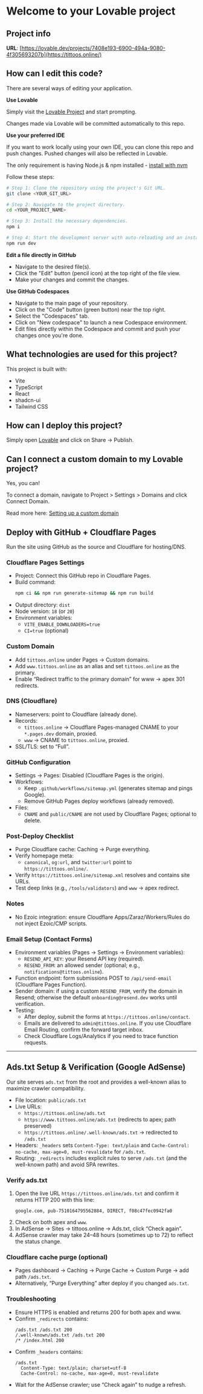 # Welcome to your Lovable project

## Project info

**URL**: [https://lovable.dev/projects/7408e193-6900-494a-9080-4f305693207b](https://tittoos.online/)

## How can I edit this code?

There are several ways of editing your application.

**Use Lovable**

Simply visit the [Lovable Project]([https://lovable.dev/projects/7408e193-6900-494a-9080-4f305693207b](https://tittoos.online/)) and start prompting.

Changes made via Lovable will be committed automatically to this repo.

**Use your preferred IDE**

If you want to work locally using your own IDE, you can clone this repo and push changes. Pushed changes will also be reflected in Lovable.

The only requirement is having Node.js & npm installed - [install with nvm](https://github.com/nvm-sh/nvm#installing-and-updating)

Follow these steps:

```sh
# Step 1: Clone the repository using the project's Git URL.
git clone <YOUR_GIT_URL>

# Step 2: Navigate to the project directory.
cd <YOUR_PROJECT_NAME>

# Step 3: Install the necessary dependencies.
npm i

# Step 4: Start the development server with auto-reloading and an instant preview.
npm run dev
```

**Edit a file directly in GitHub**

- Navigate to the desired file(s).
- Click the "Edit" button (pencil icon) at the top right of the file view.
- Make your changes and commit the changes.

**Use GitHub Codespaces**

- Navigate to the main page of your repository.
- Click on the "Code" button (green button) near the top right.
- Select the "Codespaces" tab.
- Click on "New codespace" to launch a new Codespace environment.
- Edit files directly within the Codespace and commit and push your changes once you're done.

## What technologies are used for this project?

This project is built with:

- Vite
- TypeScript
- React
- shadcn-ui
- Tailwind CSS

## How can I deploy this project?

Simply open [Lovable](https://lovable.dev/projects/7408e193-6900-494a-9080-4f305693207b) and click on Share -> Publish.

## Can I connect a custom domain to my Lovable project?

Yes, you can!

To connect a domain, navigate to Project > Settings > Domains and click Connect Domain.

Read more here: [Setting up a custom domain](https://docs.lovable.dev/tips-tricks/custom-domain#step-by-step-guide)

## Deploy with GitHub + Cloudflare Pages

Run the site using GitHub as the source and Cloudflare for hosting/DNS.

### Cloudflare Pages Settings
- Project: Connect this GitHub repo in Cloudflare Pages.
- Build command:
  ```sh
  npm ci && npm run generate-sitemap && npm run build
  ```
- Output directory: `dist`
- Node version: `18` (or `20`)
- Environment variables:
  - `VITE_ENABLE_DOWNLOADERS=true`
  - `CI=true` (optional)

### Custom Domain
- Add `tittoos.online` under Pages → Custom domains.
- Add `www.tittoos.online` as an alias and set `tittoos.online` as the primary.
- Enable “Redirect traffic to the primary domain” for www → apex 301 redirects.

### DNS (Cloudflare)
- Nameservers: point to Cloudflare (already done).
- Records:
  - `tittoos.online` → Cloudflare Pages-managed CNAME to your `*.pages.dev` domain, proxied.
  - `www` → CNAME to `tittoos.online`, proxied.
- SSL/TLS: set to “Full”.

### GitHub Configuration
- Settings → Pages: Disabled (Cloudflare Pages is the origin).
- Workflows:
  - Keep `.github/workflows/sitemap.yml` (generates sitemap and pings Google).
  - Remove GitHub Pages deploy workflows (already removed).
- Files:
  - `CNAME` and `public/CNAME` are not used by Cloudflare Pages; optional to delete.

### Post-Deploy Checklist
- Purge Cloudflare cache: Caching → Purge everything.
- Verify homepage meta:
  - `canonical`, `og:url`, and `twitter:url` point to `https://tittoos.online/`.
- Verify `https://tittoos.online/sitemap.xml` resolves and contains site URLs.
- Test deep links (e.g., `/tools/validators`) and `www` → apex redirect.

### Notes
- No Ezoic integration: ensure Cloudflare Apps/Zaraz/Workers/Rules do not inject Ezoic/CMP scripts.

### Email Setup (Contact Forms)
- Environment variables (Pages → Settings → Environment variables):
  - `RESEND_API_KEY`: your Resend API key (required).
  - `RESEND_FROM`: an allowed sender (optional; e.g., `notifications@tittoos.online`).
- Function endpoint: form submissions POST to `/api/send-email` (Cloudflare Pages Function).
- Sender domain: if using a custom `RESEND_FROM`, verify the domain in Resend; otherwise the default `onboarding@resend.dev` works until verification.
- Testing:
  - After deploy, submit the forms at `https://tittoos.online/contact`.
  - Emails are delivered to `admin@tittoos.online`. If you use Cloudflare Email Routing, confirm the forward target inbox.
  - Check Cloudflare Logs/Analytics if you need to trace function requests.

---

## Ads.txt Setup & Verification (Google AdSense)

Our site serves `ads.txt` from the root and provides a well-known alias to maximize crawler compatibility.

- File location: `public/ads.txt`
- Live URLs:
  - `https://tittoos.online/ads.txt`
  - `https://www.tittoos.online/ads.txt` (redirects to apex; path preserved)
  - `https://tittoos.online/.well-known/ads.txt` → redirected to `/ads.txt`
- Headers: `_headers` sets `Content-Type: text/plain` and `Cache-Control: no-cache, max-age=0, must-revalidate` for `/ads.txt`.
- Routing: `_redirects` includes explicit rules to serve `/ads.txt` (and the well-known path) and avoid SPA rewrites.

### Verify ads.txt
1. Open the live URL `https://tittoos.online/ads.txt` and confirm it returns HTTP 200 with this line:
   ```
   google.com, pub-7510164795562884, DIRECT, f08c47fec0942fa0
   ```
2. Check on both apex and `www`.
3. In AdSense → Sites → tittoos.online → Ads.txt, click “Check again”.
4. AdSense crawler may take 24–48 hours (sometimes up to 72) to reflect the status change.

### Cloudflare cache purge (optional)
- Pages dashboard → Caching → Purge Cache → Custom Purge → add path `/ads.txt`.
- Alternatively, “Purge Everything” after deploy if you changed `ads.txt`.

### Troubleshooting
- Ensure HTTPS is enabled and returns 200 for both apex and www.
- Confirm `_redirects` contains:
  ```
  /ads.txt /ads.txt 200
  /.well-known/ads.txt /ads.txt 200
  /* /index.html 200
  ```
- Confirm `_headers` contains:
  ```
  /ads.txt
    Content-Type: text/plain; charset=utf-8
    Cache-Control: no-cache, max-age=0, must-revalidate
  ```
- Wait for the AdSense crawler; use “Check again” to nudge a refresh.
